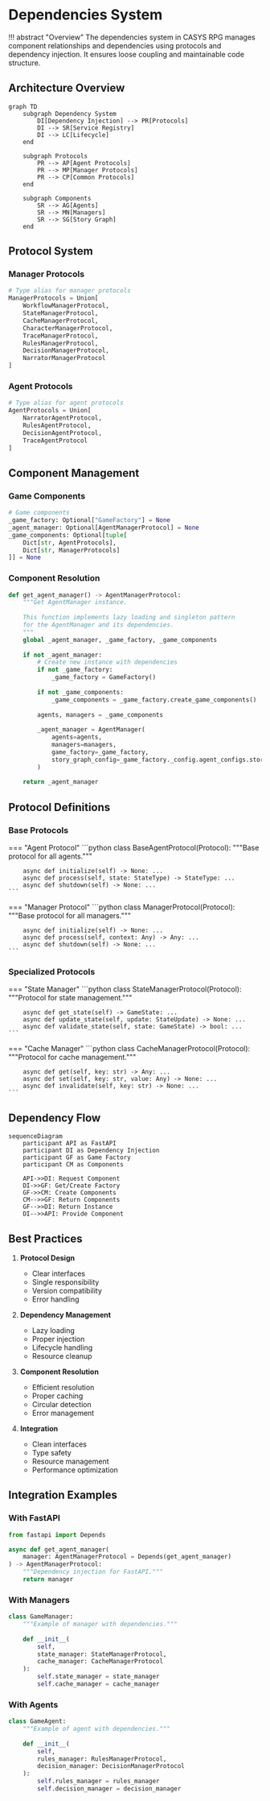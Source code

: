 # Dependencies System

!!! abstract "Overview"
    The dependencies system in CASYS RPG manages component relationships and dependencies using protocols and dependency injection. It ensures loose coupling and maintainable code structure.

## Architecture Overview

```mermaid
graph TD
    subgraph Dependency System
        DI[Dependency Injection] --> PR[Protocols]
        DI --> SR[Service Registry]
        DI --> LC[Lifecycle]
    end
    
    subgraph Protocols
        PR --> AP[Agent Protocols]
        PR --> MP[Manager Protocols]
        PR --> CP[Common Protocols]
    end
    
    subgraph Components
        SR --> AG[Agents]
        SR --> MN[Managers]
        SR --> SG[Story Graph]
    end
```

## Protocol System

### Manager Protocols
```python
# Type alias for manager protocols
ManagerProtocols = Union[
    WorkflowManagerProtocol,
    StateManagerProtocol,
    CacheManagerProtocol,
    CharacterManagerProtocol,
    TraceManagerProtocol,
    RulesManagerProtocol,
    DecisionManagerProtocol,
    NarratorManagerProtocol
]
```

### Agent Protocols
```python
# Type alias for agent protocols
AgentProtocols = Union[
    NarratorAgentProtocol,
    RulesAgentProtocol,
    DecisionAgentProtocol,
    TraceAgentProtocol
]
```

## Component Management

### Game Components
```python
# Game components
_game_factory: Optional["GameFactory"] = None
_agent_manager: Optional[AgentManagerProtocol] = None
_game_components: Optional[tuple[
    Dict[str, AgentProtocols],
    Dict[str, ManagerProtocols]
]] = None
```

### Component Resolution
```python
def get_agent_manager() -> AgentManagerProtocol:
    """Get AgentManager instance.
    
    This function implements lazy loading and singleton pattern
    for the AgentManager and its dependencies.
    """
    global _agent_manager, _game_factory, _game_components
    
    if not _agent_manager:
        # Create new instance with dependencies
        if not _game_factory:
            _game_factory = GameFactory()
        
        if not _game_components:
            _game_components = _game_factory.create_game_components()
            
        agents, managers = _game_components
        
        _agent_manager = AgentManager(
            agents=agents,
            managers=managers,
            game_factory=_game_factory,
            story_graph_config=_game_factory._config.agent_configs.story_graph_config
        )
    
    return _agent_manager
```

## Protocol Definitions

### Base Protocols

=== "Agent Protocol"
    ```python
    class BaseAgentProtocol(Protocol):
        """Base protocol for all agents."""
        
        async def initialize(self) -> None: ...
        async def process(self, state: StateType) -> StateType: ...
        async def shutdown(self) -> None: ...
    ```

=== "Manager Protocol"
    ```python
    class ManagerProtocol(Protocol):
        """Base protocol for all managers."""
        
        async def initialize(self) -> None: ...
        async def process(self, context: Any) -> Any: ...
        async def shutdown(self) -> None: ...
    ```

### Specialized Protocols

=== "State Manager"
    ```python
    class StateManagerProtocol(Protocol):
        """Protocol for state management."""
        
        async def get_state(self) -> GameState: ...
        async def update_state(self, update: StateUpdate) -> None: ...
        async def validate_state(self, state: GameState) -> bool: ...
    ```

=== "Cache Manager"
    ```python
    class CacheManagerProtocol(Protocol):
        """Protocol for cache management."""
        
        async def get(self, key: str) -> Any: ...
        async def set(self, key: str, value: Any) -> None: ...
        async def invalidate(self, key: str) -> None: ...
    ```

## Dependency Flow

```mermaid
sequenceDiagram
    participant API as FastAPI
    participant DI as Dependency Injection
    participant GF as Game Factory
    participant CM as Components
    
    API->>DI: Request Component
    DI->>GF: Get/Create Factory
    GF->>CM: Create Components
    CM-->>GF: Return Components
    GF-->>DI: Return Instance
    DI-->>API: Provide Component
```

## Best Practices

1. **Protocol Design**
    * Clear interfaces
    * Single responsibility
    * Version compatibility
    * Error handling

2. **Dependency Management**
    * Lazy loading
    * Proper injection
    * Lifecycle handling
    * Resource cleanup

3. **Component Resolution**
    * Efficient resolution
    * Proper caching
    * Circular detection
    * Error management

4. **Integration**
    * Clean interfaces
    * Type safety
    * Resource management
    * Performance optimization

## Integration Examples

### With FastAPI
```python
from fastapi import Depends

async def get_agent_manager(
    manager: AgentManagerProtocol = Depends(get_agent_manager)
) -> AgentManagerProtocol:
    """Dependency injection for FastAPI."""
    return manager
```

### With Managers
```python
class GameManager:
    """Example of manager with dependencies."""
    
    def __init__(
        self,
        state_manager: StateManagerProtocol,
        cache_manager: CacheManagerProtocol
    ):
        self.state_manager = state_manager
        self.cache_manager = cache_manager
```

### With Agents
```python
class GameAgent:
    """Example of agent with dependencies."""
    
    def __init__(
        self,
        rules_manager: RulesManagerProtocol,
        decision_manager: DecisionManagerProtocol
    ):
        self.rules_manager = rules_manager
        self.decision_manager = decision_manager
```
